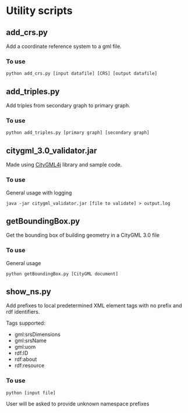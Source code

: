 # Utility scripts

## add_crs.py
Add a coordinate reference system to a gml file.

### To use
```
python add_crs.py [input datafile] [CRS] [output datafile]
```

## add_triples.py
Add triples from secondary graph to primary graph.

### To use
```
python add_triples.py [primary graph] [secondary graph]
```

## citygml_3.0_validator.jar
Made using [CityGML4j](https://github.com/citygml4j/citygml4j) library and sample code.

### To use
General usage with logging
```
java -jar citygml_validator.jar [file to validate] > output.log
```
## getBoundingBox.py
Get the bounding box of building geometry in a CityGML 3.0 file

### To use
General usage
```
python getBoundingBox.py [CityGML document]
```

## show_ns.py
Add prefixes to local predetermined XML element tags with no prefix and rdf identifiers.

Tags supported:
* gml:srsDimensions
* gml:srsName
* gml:uom
* rdf:ID
* rdf:about
* rdf:resource

### To use
```
python [input file]
```
User will be asked to provide unknown namespace prefixes
